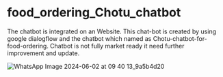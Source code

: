 # food_ordering_Chotu_chatbot
The chatbot is integrated on an Website. This chat-bot is created by using google dialogflow and the chatbot which named as Chotu-chatbot-for-food-ordering. Chatbot is not fully market ready it need further improvement and update.

![WhatsApp Image 2024-06-02 at 09 40 13_9a5b4d20](https://github.com/aayush-garg1/food_ordering_Chotu_chatbot/assets/137367754/77d50124-c83e-48e6-9491-658dc044bf9b)

